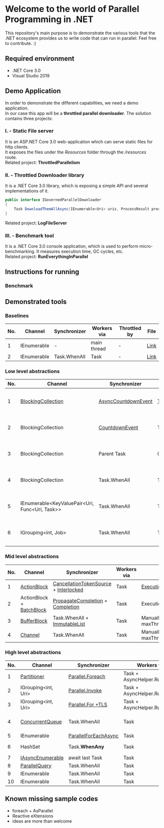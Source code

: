 # Welcome to the world of Parallel Programming in .NET

This repository's main purpose is to demonstrate the various tools that the .NET ecosystem provides us to write code that can run in parallel. Feel free to contribute. :)

## Required environment
- .NET Core 3.0
- Visual Studio 2019

## Demo Application
In order to demonstrate the different capabilities, we need a demo application.  
In our case this app will be a **throttled parallel downloader**.
The solution contains three projects: 

### I. - Static File server
It is an ASP.NET Core 3.0 web-application which can serve static files for http clients.  
It exposes the files under the *Resources* folder through the */resources* route.  
Related project: **ThrottledParallelism**

### II. - Throttled Downloader library
It is a .NET Core 3.0 library, which is exposing a simple API and several implementations of it.
```csharp
public interface IGovernedParallelDownloader
{
    Task DownloadThemAllAsync(IEnumerable<Uri> uris, ProcessResult processResult, byte maxThreads);
}
```
Related project: **LogFileServer**

### III. - Benchmark tool
It is a .NET Core 3.0 console application, which is used to perform micro-benchmarking.
It measures execution time, GC cycles, etc.  
Related project: **RunEverythingInParallel**

## Instructions for running
### Benchmark

## Demonstrated tools
### Baselines
No. |   Channel | Synchronizer | Workers via | Throttled by | File
--- | --- | --- | --- | --- | ---
1 | IEnumerable | - | main thread | - | [Link](https://github.com/peter-csala/parallel-programming-dotnet/blob/master/ThrottledParallelism/Strategies/0%20-%20BaseLine/BaseLine_SyncVersion.cs)
2 | IEnumerable | Task.WhenAll |Task | - | [Link](https://github.com/peter-csala/parallel-programming-dotnet/blob/master/ThrottledParallelism/Strategies/0%20-%20BaseLine/BaseLine_WithoutThrottling.cs)

### Low level abstractions
No. |   Channel | Synchronizer | Workers via | Throttled by | File
--- | --- | --- | --- | --- | ---
1 | [BlockingCollection](https://docs.microsoft.com/en-us/dotnet/api/system.collections.concurrent.blockingcollection-1?view=netcore-3.0) | [AsyncCountdownEvent](https://docs.microsoft.com/en-us/dotnet/api/microsoft.visualstudio.threading.asynccountdownevent?view=visualstudiosdk-2019) | [ThreadPool.QueueUserWorkItem](https://docs.microsoft.com/en-us/dotnet/api/system.threading.threadpool.queueuserworkitem?view=netcore-3.0) | Manually (for (i = 0; i < maxThreads; i++)) | [Link](https://github.com/peter-csala/parallel-programming-dotnet/blob/master/ThrottledParallelism/Strategies/1-%20Low%20%20level/Lowlevel_Oldest.cs)
2 | BlockingCollection | [CountdownEvent](https://docs.microsoft.com/en-us/dotnet/api/system.threading.countdownevent?view=netcore-3.0) | ThreadPool.QueueUserWorkItem | Manually (for (i = 0; i < maxThreads; i++)) | [Link](https://github.com/peter-csala/parallel-programming-dotnet/blob/master/ThrottledParallelism/Strategies/1-%20Low%20%20level/LowLevel_AsyncHelper_RunSync.cs)
3 | BlockingCollection | Parent Task | Children Tasks | Manually (for (i = 0; i < maxThreads; i++)) | [Link](https://github.com/peter-csala/parallel-programming-dotnet/blob/master/ThrottledParallelism/Strategies/1-%20Low%20%20level/LowLevel_Task_AttachToParent.cs)
4 | BlockingCollection | Task.WhenAll | Task | Manually (for (i = 0; i < maxThreads; i++)) | [Link](https://github.com/peter-csala/parallel-programming-dotnet/blob/master/ThrottledParallelism/Strategies/1-%20Low%20%20level/LowLevel_Task.cs)
5 | IEnumerable<KeyValuePair<Uri, Func<Uri, Task>> | Task.WhenAll | Task | Load balancing by MoreLinq's [Segment](http://morelinq.github.io/2.6/ref/api/html/M_MoreLinq_MoreEnumerable_Segment__1.htm)  | [Link](https://github.com/peter-csala/parallel-programming-dotnet/blob/master/ThrottledParallelism/Strategies/1-%20Low%20%20level/LowLevel_Job_Segment.cs)
6 | IGrouping<int, Job> | Task.WhenAll | Task | Load balancing by MoreLinq's [GroupAdjacent](https://morelinq.github.io/2.7/ref/api/html/M_MoreLinq_MoreEnumerable_GroupAdjacent__2_1.htm) | [Link](https://github.com/peter-csala/parallel-programming-dotnet/blob/master/ThrottledParallelism/Strategies/1-%20Low%20%20level/LowLevel_Job_GroupAdjacent.cs)

### Mid level abstractions
No. |   Channel | Synchronizer | Workers via | Throttled by | File
--- | --- | --- | --- | --- | ---
1 | [ActionBlock](https://docs.microsoft.com/en-us/dotnet/api/system.threading.tasks.dataflow.actionblock-1?view=netcore-3.0) | [CancellationTokenSource](https://docs.microsoft.com/en-us/dotnet/api/system.threading.cancellationtokensource?view=netcore-3.0) + [Interlocked](https://docs.microsoft.com/en-us/dotnet/api/system.threading.interlocked?view=netcore-3.0) | Task | [ExecutionDataflowBlockOptions](https://docs.microsoft.com/en-us/dotnet/api/system.threading.tasks.dataflow.executiondataflowblockoptions?view=netcore-3.0) | [Link](https://github.com/peter-csala/parallel-programming-dotnet/blob/master/ThrottledParallelism/Strategies/2%20-%20Mid%20level/MidLevel_Dataflow_Action.cs)
2 | ActionBlock + [BatchBlock](https://docs.microsoft.com/en-us/dotnet/api/system.threading.tasks.dataflow.batchblock-1?view=netcore-3.0) | [PropagateCompletion](https://docs.microsoft.com/en-us/dotnet/api/system.threading.tasks.dataflow.dataflowlinkoptions.propagatecompletion?view=netcore-3.0#System_Threading_Tasks_Dataflow_DataflowLinkOptions_PropagateCompletion) + [Completion](https://docs.microsoft.com/en-us/dotnet/api/system.threading.tasks.dataflow.actionblock-1.completion?view=netcore-3.0) | Task | ExecutionDataflowBlockOptions | [Link](https://github.com/peter-csala/parallel-programming-dotnet/blob/master/ThrottledParallelism/Strategies/2%20-%20Mid%20level/MidLevel_Dataflow_Batch.cs)
3 | [BufferBlock](https://docs.microsoft.com/en-us/dotnet/api/system.threading.tasks.dataflow.bufferblock-1?view=netcore-3.0) | Task.WhenAll + [ImmutableList](https://docs.microsoft.com/en-us/dotnet/api/system.collections.immutable.immutablelist-1.builder.toimmutable?view=netcore-3.0#System_Collections_Immutable_ImmutableList_1_Builder_ToImmutable) | Task | Manually (for (i = 0; i < maxThreads; i++)) | [Link](https://github.com/peter-csala/parallel-programming-dotnet/blob/master/ThrottledParallelism/Strategies/2%20-%20Mid%20level/MidLevel_Dataflow_Buffer.cs)
4 | [Channel](https://docs.microsoft.com/en-us/dotnet/api/system.threading.channels.channel.createbounded?view=netcore-3.0) | Task.WhenAll | Task | Manually (Enumerable.Range(0, maxThreads -1)) | [Link](https://github.com/peter-csala/parallel-programming-dotnet/blob/master/ThrottledParallelism/Strategies/2%20-%20Mid%20level/MidLevel_Channels.cs)

### High level abstractions
No. |   Channel | Synchronizer | Workers via | Throttled by | File
--- | --- | --- | --- | --- | ---
1 | [Partitioner](https://docs.microsoft.com/en-us/dotnet/api/system.collections.concurrent.partitioner.create?view=netcore-3.0) | [Parallel.Foreach](https://docs.microsoft.com/en-us/dotnet/api/system.threading.tasks.parallel.foreach?view=netcore-3.0) | Task + AsyncHelper.RunSync!!! | [ParallelOptions](https://docs.microsoft.com/en-us/dotnet/api/system.threading.tasks.paralleloptions?view=netcore-3.0) | [Link](https://github.com/peter-csala/parallel-programming-dotnet/blob/master/ThrottledParallelism/Strategies/3%20-%20High%20level/HighLevel_Parallel_Foreach.cs)
2 | IGrouping<int, Uri> | [Parallel.Invoke](https://docs.microsoft.com/en-us/dotnet/api/system.threading.tasks.parallel.invoke?view=netcore-3.0) | Task + AsyncHelper.RunSync!!! | GroupBy (round robin) | [Link](https://github.com/peter-csala/parallel-programming-dotnet/blob/master/ThrottledParallelism/Strategies/3%20-%20High%20level/HighLevel_Parallel_Invoke.cs) 
3 | IGrouping<int, Uri> | [Parallel.For +TLS](https://docs.microsoft.com/en-us/dotnet/api/system.threading.tasks.parallel.for?view=netcore-3.0#System_Threading_Tasks_Parallel_For__1_System_Int32_System_Int32_System_Func___0__System_Func_System_Int32_System_Threading_Tasks_ParallelLoopState___0___0__System_Action___0__) | Task + AsyncHelper.RunSync!!! | GroupBy + Parallel.For | [Link](https://github.com/peter-csala/parallel-programming-dotnet/blob/master/ThrottledParallelism/Strategies/3%20-%20High%20level/HighLevel_Parallel_For_TLS.cs)
4 | [ConcurrentQueue](https://docs.microsoft.com/en-us/dotnet/api/system.collections.concurrent.concurrentqueue-1?view=netcore-3.0) | Task.WhenAll | Task | Manually (Enumerable.Range(0, maxThreads -1)) | [Link](https://github.com/peter-csala/parallel-programming-dotnet/blob/master/ThrottledParallelism/Strategies/3%20-%20High%20level/HighLevel_ConcurrentQueue.cs)
5 | IEnumerable<Uri> | [ParallelForEachAsync](https://github.com/Dasync/AsyncEnumerable#example-3-async-parallel-for-each) | Task | ParalellelForEachAsync | [Link](https://github.com/peter-csala/parallel-programming-dotnet/blob/master/ThrottledParallelism/Strategies/3%20-%20High%20level/HighLevel_AsyncEnumerator.cs)
6 | HashSet<Task> | Task.**WhenAny** | Task | Manually only during initialization | [Link](https://github.com/peter-csala/parallel-programming-dotnet/blob/master/ThrottledParallelism/Strategies/3%20-%20High%20level/HighLevel_AsyncEnumerator_Feeder.cs)
7 | [IAsyncEnumerable<Uri>](https://docs.microsoft.com/en-us/dotnet/api/system.collections.generic.iasyncenumerable-1?view=netcore-3.0) | await last Task | Task |[SemaphoreSlim](https://docs.microsoft.com/en-us/dotnet/api/system.threading.semaphoreslim?view=netcore-3.0) | [Link](https://github.com/peter-csala/parallel-programming-dotnet/blob/master/ThrottledParallelism/Strategies/3%20-%20High%20level/HighLevel_AsyncEnum_CSharp8.cs)
8 | [ParallelQuery](https://docs.microsoft.com/en-us/dotnet/api/system.linq.parallelquery?view=netcore-3.0) | Task.WhenAll | Task | [WithDegreeOfParallelism](https://docs.microsoft.com/en-us/dotnet/api/system.linq.parallelenumerable.withdegreeofparallelism?view=netcore-3.0#System_Linq_ParallelEnumerable_WithDegreeOfParallelism__1_System_Linq_ParallelQuery___0__System_Int32_) | [Link](https://github.com/peter-csala/parallel-programming-dotnet/blob/master/ThrottledParallelism/Strategies/3%20-%20High%20level/HighLevel_PLINQ.cs)
9 | IEnumerable | Task.WhenAll | Task | SemaphoreSlim | [Link](https://github.com/peter-csala/parallel-programming-dotnet/blob/master/ThrottledParallelism/Strategies/3%20-%20High%20level/HighLevel_SemaphoreSlim.cs)
10 | IEnumerable | Task.WhenAll | Task | [BulkheadAsync](https://github.com/App-vNext/Polly/wiki/Bulkhead) | [Link](https://github.com/peter-csala/parallel-programming-dotnet/blob/master/ThrottledParallelism/Strategies/3%20-%20High%20level/HighLevel_Polly.cs)

## Known missing sample codes
- foreach + AsParallel
- Reactive eXtensions
- ideas are more than welcome
